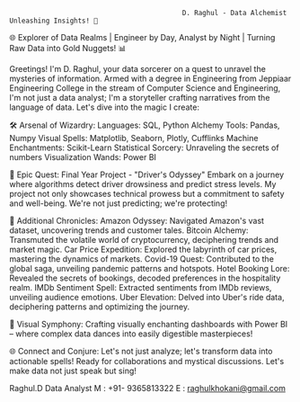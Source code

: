 
                                               D. Raghul - Data Alchemist Unleashing Insights! 🚀

🌐 Explorer of Data Realms | Engineer by Day, Analyst by Night | Turning Raw Data into Gold Nuggets! 📊

Greetings! I'm D. Raghul, your data sorcerer on a quest to unravel the mysteries of information. Armed with a degree in Engineering from Jeppiaar Engineering College in the stream of Computer Science and Engineering, I'm not just a data analyst; I'm a storyteller crafting narratives from the language of data. Let's dive into the magic I create:



🛠️ Arsenal of Wizardry:
Languages: SQL, Python
Alchemy Tools: Pandas, Numpy
Visual Spells: Matplotlib, Seaborn, Plotly, Cufflinks
Machine Enchantments: Scikit-Learn
Statistical Sorcery: Unraveling the secrets of numbers
Visualization Wands: Power BI


🚀 Epic Quest: Final Year Project - "Driver's Odyssey"
Embark on a journey where algorithms detect driver drowsiness and predict stress levels. My project not only showcases technical prowess but a commitment to safety and well-being. We're not just predicting; we're protecting!

🌟 Additional Chronicles:
Amazon Odyssey: Navigated Amazon's vast dataset, uncovering trends and customer tales.
Bitcoin Alchemy: Transmuted the volatile world of cryptocurrency, deciphering trends and market magic.
Car Price Expedition: Explored the labyrinth of car prices, mastering the dynamics of markets.
Covid-19 Quest: Contributed to the global saga, unveiling pandemic patterns and hotspots.
Hotel Booking Lore: Revealed the secrets of bookings, decoded preferences in the hospitality realm.
IMDb Sentiment Spell: Extracted sentiments from IMDb reviews, unveiling audience emotions.
Uber Elevation: Delved into Uber's ride data, deciphering patterns and optimizing the journey.


🎨 Visual Symphony:
Crafting visually enchanting dashboards with Power BI – where complex data dances into easily digestible masterpieces!

🌐 Connect and Conjure:
Let's not just analyze; let's transform data into actionable spells! Ready for collaborations and mystical discussions. Let's make data not just speak but sing!


Raghul.D
Data Analyst
M : +91- 9365813322
E :  raghulkhokani@gmail.com
